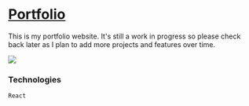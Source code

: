 # [Portfolio](https://cmillecan.github.io/portfolio)
This is my portfolio website. It's still a work in progress so please check back later as I plan to add more projects and features over time.

![](https://i.imgur.com/RdbFiis.png)

### Technologies 

`React`

